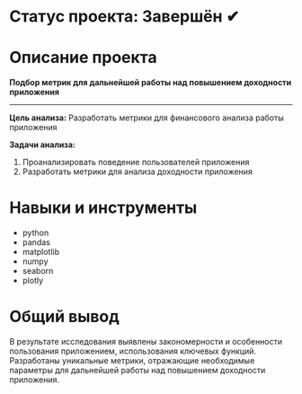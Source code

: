 # Статус проекта: Завершён ✔

# Описание проекта

**Подбор метрик для дальнейшей работы над повышением доходности приложения**
_______________________________________________________________________________________________________________________________________________________________________________________________


**Цель анализа:** Разработать метрики для финансового анализа работы приложения

**Задачи анализа:**
1. Проанализировать поведение пользователей приложения
2. Разработать метрики для анализа доходности приложения

# Навыки и инструменты
* python
* pandas
* matplotlib
* numpy
* seaborn
* plotly

# Общий вывод
В результате исследования выявлены закономерности и особенности пользования приложением, использования ключевых функций.
Разработаны уникальные метрики, отражающие необходимые параметры для дальнейшей работы над повышением доходности приложения.


